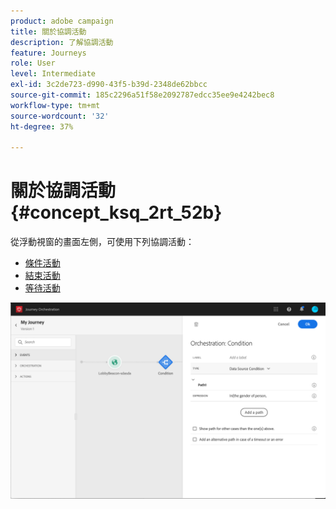 ```yaml
---
product: adobe campaign
title: 關於協調活動
description: 了解協調活動
feature: Journeys
role: User
level: Intermediate
exl-id: 3c2de723-d990-43f5-b39d-2348de62bbcc
source-git-commit: 185c2296a51f58e2092787edcc35ee9e4242bec8
workflow-type: tm+mt
source-wordcount: '32'
ht-degree: 37%

---
```


# 關於協調活動 {#concept_ksq_2rt_52b}

從浮動視窗的畫面左側，可使用下列協調活動：

* [條件活動](../building-journeys/condition-activity.md)
* [結束活動](../building-journeys/end-activity.md)
* [等待活動](../building-journeys/wait-activity.md)

![](../assets/journey49.png)
